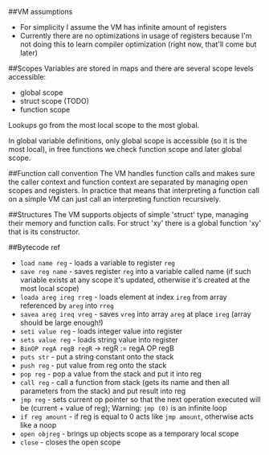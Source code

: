 ##VM assumptions
 - For simplicity I assume the VM has infinite amount of registers
 - Currently there are no optimizations in usage of registers because I'm not doing this to learn compiler optimization (right now, that'll come but later)

##Scopes
Variables are stored in maps and there are several scope levels accessible:
- global scope
- struct scope (TODO)
- function scope

Lookups go from the most local scope to the most global.

In global variable definitions, only global scope is accessible (so it is the most local),
in free functions we check function scope and later global scope.

##Function call convention
The VM handles function calls and makes sure the caller context and function context are separated by managing open scopes and registers. In practice that means that interpreting a function call on a simple VM can just call an interpreting function recursively.

##Structures
The VM supports objects of simple 'struct' type, managing their memory and function calls.
For struct 'xy' there is a global function 'xy' that is its constructor.

##Bytecode ref
 - `load name reg` - loads a variable to register `reg`
 - `save reg name` - saves register `reg` into a variable called name (if such variable exists at any scope it's updated, otherwise it's created at the most local scope)
 - `loada areg ireg rreg` - loads element at index `ireg` from array referenced by `areg` into `rreg`
 - `savea areg ireq vreg` - saves `vreg` into array `areg` at place `ireg` (array should be large enough!)
 - `seti value reg` - loads integer value into register
 - `sets value reg` - loads string value into register
 - `BinOP regA regB regR` -> regR := regA OP regB
 - `puts str` - put a string constant onto the stack
 - `push reg` - put value from reg onto the stack
 - `pop reg` - pop a value from the stack and put it into reg
 - `call reg` - call a function from stack (gets its name and then all parameters from the stack) and put result into reg
 - `jmp reg` - sets current op pointer so that the next operation executed will be (current + value of reg); Warning: `jmp (0)` is an infinite loop
 - `if reg amount` - if reg is equal to 0 acts like `jmp amount`, otherwise acts like a noop
 - `open objreg` - brings up objects scope as a temporary local scope
 - `close` - closes the open scope
